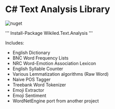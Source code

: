 # C# Text Analysis Library

![nuget](https://img.shields.io/nuget/v/Wikiled.Text.Analysis.svg)

'''
Install-Package Wikiled.Text.Analysis
'''

Includes:

* English Dictionary 
* BNC Word Frequency Lists
* NRC Word-Emotion Association Lexicon 
* English Syllable Counter
* Various Lemmatization algorithms (Raw Word)
* Naive POS Tagger
* Treebank Word Tokenizer
* Emoji Extractor
* Emoji Sentiment
* WordNetEngine port from another project